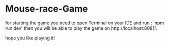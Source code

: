 # Mouse-race-Game

for starting the game you need to open Terminal on your IDE and run : 'npm run dev'
then you will be able to play the game on http://localhost:8081/. 

hope you like playing it! 
